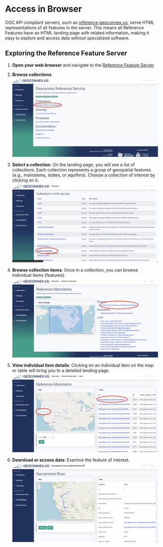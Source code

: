 # Access in Browser

OGC API compliant servers, such as [reference.geoconnex.us](https://reference.geoconnex.us), serve HTML representations of all features in the server. This means all Reference Features have an HTML landing page with related information, making it easy to explore and access data without specialized software.

## Exploring the Reference Feature Server

1. **Open your web browser** and navigate to the [Reference Feature Server](https://reference.geoconnex.us).

1. **Browse collections**
   ![landing page](./assets/landingPage.png)

2. **Select a collection**: On the landing page, you will see a list of collections. Each collection represents a group of geospatial     features (e.g., mainstems, states, or aquifers). Choose a collection of interest by clicking on it.
   ![select collection](./assets/selectCollection.png)

4. **Browse collection items**: Once in a collection, you can browse individual items (features).
   ![select items](./assets/selectItems.png)

5. **View individual item details**: Clicking on an individual item on the map or table will bring you to a detailed landing page.
   ![select item](./assets/selectItem.png)

6. **Download or access data**: Examine the feature of interest.
   ![item](./assets/itemView.png)

